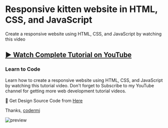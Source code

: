 # Responsive kitten website in HTML, CSS, and JavaScript
Create a responsive website using HTML, CSS, and JavaScript by watching this video
## [▶️ Watch Complete Tutorial on YouTube](https://youtu.be/8qB9kwDRn_s)
### Learn to Code

Learn how to create a responsive website using HTML, CSS, and JavaScript by watching this tutorial video. Don't forget to Subscribe to my YouTube channel for getting more web development tutorial videos.

🎁 Get Design Source Code from [Here](https://www.buymeacoffee.com/the.codermj/e/186707)

Thanks,
[codermj](https://www.youtube.com/@the.codermj/)

![preview](https://github.com/mjshofy/22-12-23-header-responsive-website-kitty/assets/76812554/926bbef7-b5a4-451f-859d-95e43b6f2858)
